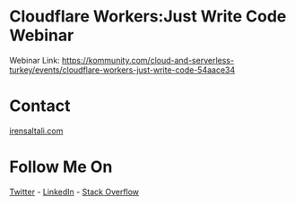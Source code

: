 # Cloudflare Workers:Just Write Code Webinar

Webinar Link: https://kommunity.com/cloud-and-serverless-turkey/events/cloudflare-workers-just-write-code-54aace34

# Contact
[irensaltali.com](https://irensaltali.com "İren SALTALI Blog")

# Follow Me On
[Twitter](https://twitter.com/irensaltali) - [LinkedIn](https://linkedin.com/in/irensaltali) - [Stack Overflow](https://stackoverflow.com/users/3453221/iren)
